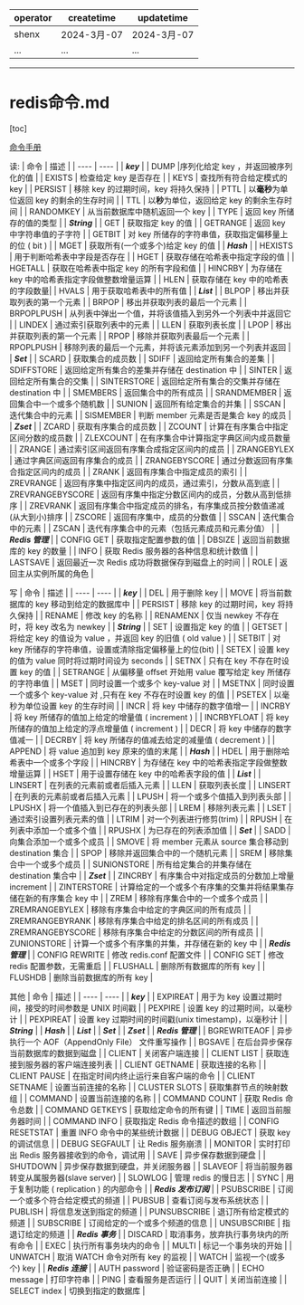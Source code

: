 | operator | createtime | updatetime |
| ---- | ---- | ---- |
| shenx | 2024-3月-07 | 2024-3月-07  |
| ... | ... | ... |
---
# redis命令.md

[toc]

[命令手册](https://redis.com.cn/commands.html)

读:
| 命令 | 描述 |
| ---- | ---- |
| ***key*** |
| DUMP |序列化给定 key ，并返回被序列化的值 |
| EXISTS | 检查给定 key 是否存在 |
| KEYS | 查找所有符合给定模式的 key |
| PERSIST | 移除 key 的过期时间，key 将持久保持 |
| PTTL | 以**毫秒**为单位返回 key 的剩余的生存时间 |
| TTL | 以**秒**为单位，返回给定 key 的剩余生存时间 |
| RANDOMKEY | 从当前数据库中随机返回一个 key |
| TYPE | 返回 key 所储存的值的类型 |
| ***String*** |
| GET | 获取指定 key 的值 |
| GETRANGE | 返回 key 中字符串值的子字符 |
| GETBIT | 对 key 所储存的字符串值，获取指定偏移量上的位 ( bit ) |
| MGET | 获取所有(一个或多个)给定 key 的值 |
| ***Hash*** |
| HEXISTS | 用于判断哈希表中字段是否存在 |
| HGET | 获取存储在哈希表中指定字段的值 |
| HGETALL | 获取在哈希表中指定 key 的所有字段和值 |
| HINCRBY | 为存储在 key 中的哈希表指定字段做整数增量运算 |
| HLEN | 获取存储在 key 中的哈希表的字段数量|
| HVALS | 用于获取哈希表中的所有值 |
| ***List*** |
| BLPOP | 移出并获取列表的第一个元素 |
| BRPOP | 移出并获取列表的最后一个元素 |
| BRPOPLPUSH | 从列表中弹出一个值，并将该值插入到另外一个列表中并返回它 |
| LINDEX | 	通过索引获取列表中的元素 |
| LLEN | 获取列表长度 |
| LPOP | 移出并获取列表的第一个元素 |
| RPOP | 移除并获取列表最后一个元素 |
| RPOPLPUSH | 移除列表的最后一个元素，并将该元素添加到另一个列表并返回 |
| ***Set*** |
| SCARD | 获取集合的成员数 |
| SDIFF | 返回给定所有集合的差集 |
| SDIFFSTORE | 返回给定所有集合的差集并存储在 destination 中 |
| SINTER | 返回给定所有集合的交集 |
| SINTERSTORE | 返回给定所有集合的交集并存储在 destination 中 |
| SMEMBERS | 返回集合中的所有成员 |
| SRANDMEMBER | 返回集合中一个或多个随机数 |
| SUNION | 返回所有给定集合的并集 |
| SSCAN | 迭代集合中的元素 |
| SISMEMBER | 判断 member 元素是否是集合 key 的成员 |
| ***Zset*** |
| ZCARD | 获取有序集合的成员数 |
| ZCOUNT | 计算在有序集合中指定区间分数的成员数 |
| ZLEXCOUNT | 在有序集合中计算指定字典区间内成员数量 |
| ZRANGE | 通过索引区间返回有序集合成指定区间内的成员 |
| ZRANGEBYLEX | 通过字典区间返回有序集合的成员 |
| ZRANGEBYSCORE | 通过分数返回有序集合指定区间内的成员 |
| ZRANK | 返回有序集合中指定成员的索引 |
| ZREVRANGE | 返回有序集中指定区间内的成员，通过索引，分数从高到底 |
| ZREVRANGEBYSCORE | 返回有序集中指定分数区间内的成员，分数从高到低排序 |
| ZREVRANK | 返回有序集合中指定成员的排名，有序集成员按分数值递减(从大到小)排序 |
| ZSCORE | 返回有序集中，成员的分数值 |
| SSCAN | 迭代集合中的元素 |
| ZSCAN | 迭代有序集合中的元素（包括元素成员和元素分值） |
| ***Redis 管理***  |
| CONFIG GET | 获取指定配置参数的值 |
| DBSIZE | 返回当前数据库的 key 的数量 |
| INFO | 获取 Redis 服务器的各种信息和统计数值 | 
| LASTSAVE | 返回最近一次 Redis 成功将数据保存到磁盘上的时间 | 
| ROLE | 返回主从实例所属的角色 |



写
| 命令 | 描述 |
| ---- | ---- |
| ***key*** |
| DEL | 用于删除 key |
| MOVE | 将当前数据库的 key 移动到给定的数据库中 |
| PERSIST | 移除 key 的过期时间，key 将持久保持 |
| RENAME | 	修改 key 的名称 |
| RENAMENX | 仅当 newkey 不存在时，将 key 改名为 newkey |
| ***String*** |
| SET | 设置指定 key 的值 |
| GETSET | 将给定 key 的值设为 value ，并返回 key 的旧值 ( old value ) |
| SETBIT | 对 key 所储存的字符串值，设置或清除指定偏移量上的位(bit) |
| SETEX | 设置 key 的值为 value 同时将过期时间设为 seconds |
| SETNX | 只有在 key 不存在时设置 key 的值 |
| SETRANGE | 从偏移量 offset 开始用 value 覆写给定 key 所储存的字符串值 |
| MSET | 同时设置一个或多个 key-value 对 |
| MSETNX | 同时设置一个或多个 key-value 对 ,只有在 key 不存在时设置 key 的值 |
| PSETEX | 以毫秒为单位设置 key 的生存时间 |
| INCR | 将 key 中储存的数字值增一 |
| INCRBY | 将 key 所储存的值加上给定的增量值 ( increment ) |
| INCRBYFLOAT | 将 key 所储存的值加上给定的浮点增量值 ( increment ) |
| DECR | 将 key 中储存的数字值减一 |
| DECRBY | 将 key 所储存的值减去给定的减量值 ( decrement ) |
| APPEND | 将 value 追加到 key 原来的值的末尾 |
| ***Hash*** |
| HDEL | 用于删除哈希表中一个或多个字段 |
| HINCRBY | 为存储在 key 中的哈希表指定字段做整数增量运算 |
| HSET | 用于设置存储在 key 中的哈希表字段的值 |
| ***List*** |
| LINSERT | 在列表的元素前或者后插入元素 |
| LLEN | 获取列表长度 |
| LINSERT | 在列表的元素前或者后插入元素 |
| LPUSH | 将一个或多个值插入到列表头部 |
| LPUSHX | 将一个值插入到已存在的列表头部 |
| LREM | 移除列表元素 |
| LSET | 通过索引设置列表元素的值 |
| LTRIM | 对一个列表进行修剪(trim) |
| RPUSH | 在列表中添加一个或多个值 |
| RPUSHX | 为已存在的列表添加值 |
| ***Set*** |
| SADD | 向集合添加一个或多个成员 |
| SMOVE | 将 member 元素从 source 集合移动到 destination 集合 |
| SPOP | 移除并返回集合中的一个随机元素 |
| SREM | 移除集合中一个或多个成员 |
| SUNIONSTORE | 所有给定集合的并集存储在 destination 集合中 |
| ***Zset*** |
| ZINCRBY | 有序集合中对指定成员的分数加上增量 increment |
| ZINTERSTORE | 计算给定的一个或多个有序集的交集并将结果集存储在新的有序集合 key 中 |
| ZREM | 移除有序集合中的一个或多个成员 |
| ZREMRANGEBYLEX | 移除有序集合中给定的字典区间的所有成员 |
| ZREMRANGEBYRANK | 移除有序集合中给定的排名区间的所有成员 |
| ZREMRANGEBYSCORE | 移除有序集合中给定的分数区间的所有成员 |
| ZUNIONSTORE | 计算一个或多个有序集的并集，并存储在新的 key 中 |
| ***Redis 管理***  |
| CONFIG REWRITE | 修改 redis.conf 配置文件 |
| CONFIG SET | 修改 redis 配置参数，无需重启 |
| FLUSHALL | 删除所有数据库的所有 key | 
| FLUSHDB | 删除当前数据库的所有 key | 



其他
| 命令 | 描述 |
| ---- | ---- |
| ***key*** |
| EXPIREAT | 用于为 key 设置过期时间，接受的时间参数是 UNIX 时间戳 |
| PEXPIRE | 设置 key 的过期时间，以毫秒计 |
| PEXPIREAT | 	设置 key 过期时间的时间戳(unix timestamp)，以毫秒计 |
| ***String*** |
| ***Hash*** |
| ***List*** |
| ***Set*** |
| ***Zset*** |
| ***Redis 管理***  |
| BGREWRITEAOF | 异步执行一个 AOF（AppendOnly File） 文件重写操作 |
| BGSAVE | 在后台异步保存当前数据库的数据到磁盘 |
| CLIENT | 关闭客户端连接 |
| CLIENT LIST | 获取连接到服务器的客户端连接列表 |
| CLIENT GETNAME | 获取连接的名称 |
| CLIENT PAUSE | 在指定时间内终止运行来自客户端的命令 |
| CLIENT SETNAME | 设置当前连接的名称 |
| CLUSTER SLOTS | 获取集群节点的映射数组 |
| COMMAND | 设置当前连接的名称 |
| COMMAND COUNT | 获取 Redis 命令总数 |
| COMMAND GETKEYS | 获取给定命令的所有键 |
| TIME | 返回当前服务器时间 |
| COMMAND INFO | 获取指定 Redis 命令描述的数组 |
| CONFIG RESETSTAT | 重置 INFO 命令中的某些统计数据 |
| DEBUG OBJECT | 获取 key 的调试信息 |
| DEBUG SEGFAULT | 让 Redis 服务崩溃 |
| MONITOR | 实时打印出 Redis 服务器接收到的命令，调试用 |
| SAVE | 异步保存数据到硬盘 |
| SHUTDOWN | 异步保存数据到硬盘，并关闭服务器 |
| SLAVEOF | 将当前服务器转变从属服务器(slave server) |
| SLOWLOG | 管理 redis 的慢日志 |
| SYNC | 用于复制功能 ( replication ) 的内部命令 |
| ***Redis 发布订阅*** |
| PSUBSCRIBE | 订阅一个或多个符合给定模式的频道 |
| PUBSUB | 查看订阅与发布系统状态 |
| PUBLISH | 将信息发送到指定的频道 |
| PUNSUBSCRIBE | 退订所有给定模式的频道 |
| SUBSCRIBE | 订阅给定的一个或多个频道的信息 |
| UNSUBSCRIBE | 指退订给定的频道 |
| ***Redis 事务*** |
| DISCARD | 取消事务，放弃执行事务块内的所有命令 |
| EXEC | 执行所有事务块内的命令 |
| MULTI | 标记一个事务块的开始 |
| UNWATCH | 取消 WATCH 命令对所有 key 的监视 |
| WATCH | 监视一个(或多个) key |
| ***Redis 连接*** |
| AUTH password | 验证密码是否正确 |
| ECHO message | 打印字符串 |
| PING | 查看服务是否运行 |
| QUIT | 关闭当前连接 |
| SELECT index | 切换到指定的数据库 |